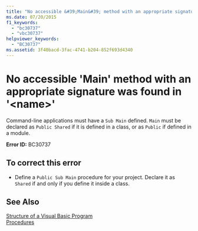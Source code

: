 ```yaml
---
title: "No accessible &#39;Main&#39; method with an appropriate signature was found in &#39;&lt;name&gt;&#39;"
ms.date: 07/20/2015
f1_keywords: 
  - "bc30737"
  - "vbc30737"
helpviewer_keywords: 
  - "BC30737"
ms.assetid: 3f40bacd-3fac-4741-b204-852f693d4340
---
```

# No accessible &#39;Main&#39; method with an appropriate signature was found in &#39;&lt;name&gt;&#39;
Command-line applications must have a `Sub Main` defined. `Main` must be declared as `Public Shared` if it is defined in a class, or as `Public` if defined in a module.  
  
 **Error ID:** BC30737  
  
## To correct this error  
  
-   Define a `Public Sub Main` procedure for your project. Declare it as `Shared` if and only if you define it inside a class.  
  
## See Also  
 [Structure of a Visual Basic Program](../../../visual-basic/programming-guide/program-structure/structure-of-a-visual-basic-program.md)  
 [Procedures](../../../visual-basic/programming-guide/language-features/procedures/index.md)
